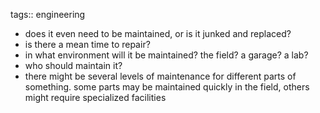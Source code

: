 tags:: engineering

- does it even need to be maintained, or is it junked and replaced?
- is there a mean time to repair?
- in what environment will it be maintained? the field? a garage? a lab?
- who should maintain it?
- there might be several levels of maintenance for different parts of something. some parts may be maintained quickly in the field, others might require specialized facilities